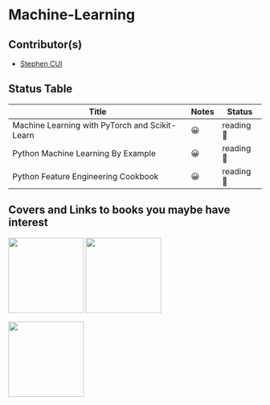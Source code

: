# Machine-Learning

## Contributor(s)

- [Stephen CUI](https://github.com/JPL-JUNO)

## Status Table

| Title                                          | Notes | Status    |
| ---------------------------------------------- | ----- | --------- |
| Machine Learning with PyTorch and Scikit-Learn | 😀     | reading 📑 |
| Python Machine Learning By Example             | 😀     | reading 📑 |
| Python Feature Engineering Cookbook            | 😀     | reading 📑 |

## Covers and Links to books you maybe have interest

<a href="https://www.packtpub.com/product/python-machine-learning-by-example-third-edition/9781800209718"><img src="https://content.packt.com/B16326/cover_image_small.jpeg" width=150></a> <a href="https://www.oreilly.com/library/view/machine-learning-with/9781801819312/"><img src="https://learning.oreilly.com/library/cover/9781801819312/250w/" width=150></a>

<a href="https://www.oreilly.com/library/view/python-feature-engineering/9781804611302/"><img src="https://learning.oreilly.com/library/cover/9781804611302/250w/" width=150></a>